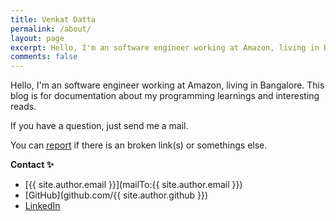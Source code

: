 ```yaml
---
title: Venkat Datta
permalink: /about/
layout: page
excerpt: Hello, I'm an software engineer working at Amazon, living in Bangalore. This blog is for documentation about my programming learnings and interesting reads.
comments: false
---
```


Hello, I'm an software engineer working at Amazon, living in Bangalore. This blog is for documentation about my programming learnings and interesting reads.

If you have a question, just send me a mail.

You can [report](https://github.com/VenkatDatta/venkatdatta.github.io/issues/new) if there is an broken link(s) or somethings else.

**Contact ✨**

- [{{ site.author.email }}](mailTo:{{ site.author.email }})
- [GitHub](github.com/{{ site.author.github }})
- [LinkedIn](https://www.linkedin.com/in/venkat-datta-75a11697/)
